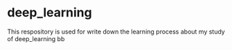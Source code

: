# deep_learning
This respository is used for write down the learning process about my study of deep_learning
bb
